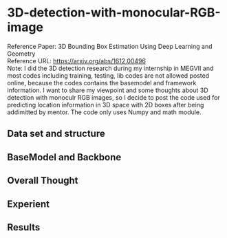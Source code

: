 # 3D-detection-with-monocular-RGB-image  
Reference Paper: 3D Bounding Box Estimation Using Deep Learning and Geometry  
Reference URL: https://arxiv.org/abs/1612.00496  
Note: I did the 3D detection research during my internship in MEGVII and most codes including training, testing, lib codes are not allowed posted
online, because the codes contains the basemodel and framework information. I want to share my viewpoint and some thoughts about 3D detection
with monoculr RGB images, so I decide to post the code used for predicting location information in 3D space with 2D boxes after being addimitted by mentor.
The code only uses Numpy and math module.
## Data set and structure


## BaseModel and Backbone

## Overall Thought

## Experient

## Results


## 
